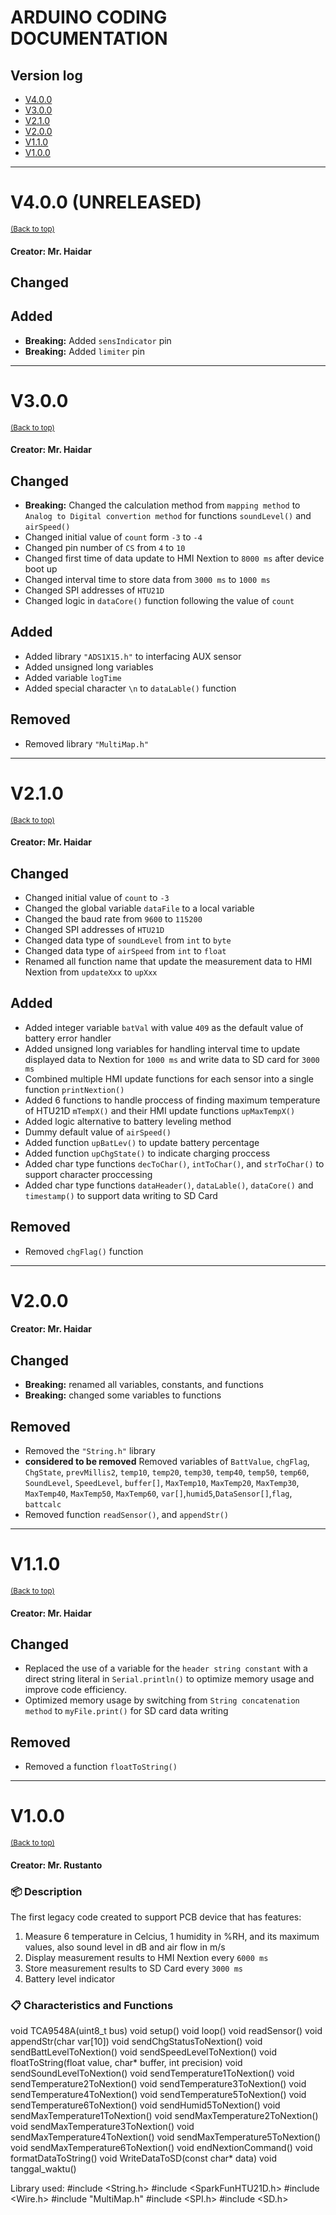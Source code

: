 # ARDUINO CODING DOCUMENTATION
## Version log
- [V4.0.0](#v400-unreleased)
- [V3.0.0](#v300)
- [V2.1.0](#v210)
- [V2.0.0](#v200)
- [V1.1.0](#v110)
- [V1.0.0](#v100) 

- - - -

# V4.0.0 (UNRELEASED)
<sup>[(Back to top)](#version-log)</sup>
#### Creator: Mr. Haidar
## Changed
## Added
- **Breaking:** Added `sensIndicator` pin
- **Breaking:** Added `limiter` pin

- - - -

# V3.0.0
<sup>[(Back to top)](#version-log)</sup>
#### Creator: Mr. Haidar
## Changed
- **Breaking:** Changed the calculation method from `mapping method` to `Analog to Digital convertion method` for functions `soundLevel()` and `airSpeed()` 
- Changed initial value of `count` form `-3` to `-4`
- Changed pin number of `CS` from `4` to `10`
- Changed first time of data update to HMI Nextion to `8000 ms` after device boot up
- Changed interval time to store data from `3000 ms` to `1000 ms`
- Changed SPI addresses of `HTU21D`
- Changed logic in `dataCore()` function following the value of `count`

## Added
- Added library `"ADS1X15.h"` to interfacing AUX sensor
- Added unsigned long variables 
- Added variable `logTime`
- Added special character `\n` to `dataLable()` function

## Removed
- Removed library `"MultiMap.h"`

- - - -

# V2.1.0
<sup>[(Back to top)](#version-log)</sup>
#### Creator: Mr. Haidar
## Changed
- Changed initial value of `count` to `-3`
- Changed the global variable `dataFile` to a local variable
- Changed the baud rate from `9600` to `115200`
- Changed SPI addresses of `HTU21D`
- Changed data type of `soundLevel` from `int` to `byte`
- Changed data type of `airSpeed` from `int` to `float`
- Renamed all function name that update the measurement data to HMI Nextion from `updateXxx` to `upXxx`

## Added
- Added integer variable `batVal` with value `409` as the default value of battery error handler
- Added unsigned long variables for handling interval time to update displayed data to Nextion for `1000 ms` and write data to SD card for `3000 ms`
- Combined multiple HMI update functions for each sensor into a single function `printNextion()`
- Added 6 functions to handle proccess of finding maximum temperature of HTU21D `mTempX()` and their HMI update functions `upMaxTempX()`
- Added logic alternative to battery leveling method
- Dummy default value of `airSpeed()`
- Added function `upBatLev()` to update battery percentage
- Added function `upChgState()` to indicate charging proccess
- Added char type functions `decToChar()`, `intToChar()`, and `strToChar()` to support character proccessing
- Added char type functions `dataHeader()`, `dataLable()`, `dataCore()` and `timestamp()` to support data writing to SD Card

## Removed
- Removed `chgFlag()` function

- - - -

<a name="V2.0.0"></a>

# V2.0.0
#### Creator: Mr. Haidar
## Changed
- **Breaking:** renamed all variables, constants, and functions
- **Breaking:** changed some variables to functions
## Removed
- Removed the `"String.h"` library
- **considered to be removed** Removed variables of `BattValue`, `chgFlag`, `ChgState`, `prevMillis2`, `temp10`, `temp20`, `temp30`, `temp40`, `temp50`, 
`temp60`, `SoundLevel`, `SpeedLevel`, `buffer[]`, `MaxTemp10`,
`MaxTemp20`, `MaxTemp30`, `MaxTemp40`, `MaxTemp50`, `MaxTemp60`,
`var[]`,`humid5`,`DataSensor[]`,`flag`, `battcalc` 
- Removed function `readSensor()`, and `appendStr()`

- - - -

# V1.1.0
<sup>[(Back to top)](#version-log)</sup>
#### Creator: Mr. Haidar
## Changed
- Replaced the use of a variable for the `header string constant` with a direct string literal in `Serial.println()` to optimize memory usage and improve code efficiency.
- Optimized memory usage by switching from `String concatenation method` to `myFile.print()` for SD card data writing

## Removed
- Removed a function `floatToString()`

- - - -

# V1.0.0
<sup>[(Back to top)](#version-log)</sup>
#### Creator: Mr. Rustanto
### :package: Description

The first legacy code created to support PCB device that has features:
1. Measure 6 temperature in Celcius, 1 humidity in %RH, and its maximum values, also sound level in dB and air flow in m/s
2. Display measurement results to HMI Nextion every `6000 ms`
3. Store measurement results to SD Card every `3000 ms`
4. Battery level indicator

### :clipboard: Characteristics and Functions
void TCA9548A(uint8_t bus)
void setup()
void loop()
void readSensor() 
void appendStr(char var[10])
void sendChgStatusToNextion()
void sendBattLevelToNextion()
void sendSpeedLevelToNextion() 
void floatToString(float value, char* buffer, int precision) 
void sendSoundLevelToNextion()
void sendTemperature1ToNextion() 
void sendTemperature2ToNextion() 
void sendTemperature3ToNextion() 
void sendTemperature4ToNextion() 
void sendTemperature5ToNextion() 
void sendTemperature6ToNextion() 
void sendHumid5ToNextion() 
void sendMaxTemperature1ToNextion() 
void sendMaxTemperature2ToNextion() 
void sendMaxTemperature3ToNextion()
void sendMaxTemperature4ToNextion() 
void sendMaxTemperature5ToNextion() 
void sendMaxTemperature6ToNextion() 
void endNextionCommand() 
void formatDataToString() 
void WriteDataToSD(const char* data) 
void tanggal_waktu() 

Library used:
#include <String.h>
#include <SparkFunHTU21D.h>
#include <Wire.h>
#include "MultiMap.h"
#include <SPI.h>
#include <SD.h>